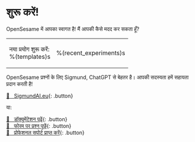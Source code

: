 # शुरू करें!

OpenSesame में आपका स्वागत है! मैं आपकी कैसे मदद कर सकता हूँ?

<table><tr><td>

नया प्रयोग शुरू करें:<br />
%(templates)s

</td><td>

%(recent_experiments)s

</td></tr></table>

OpenSesame प्रश्नों के लिए Sigmund, ChatGPT से बेहतर है। आपकी सदस्यता हमें सहायता प्रदान करती है!

[&#128150;&nbsp;&nbsp; SigmundAI.eu](https://sigmundai.eu){: .button}

या:

[&#x1F440;&nbsp;&nbsp; डॉक्यूमेंटेशन पढ़ें](http://osdoc.cogsci.nl){: .button}<br />
[&#x1F4AC;&nbsp;&nbsp; फोरम पर प्रश्न पूछें](http://forum.cogsci.nl){: .button}<br />
[&#x1F9D0;&nbsp;&nbsp; प्रोफेशनल सपोर्ट प्राप्त करें](http://professional.cogsci.nl){: .button}<br />